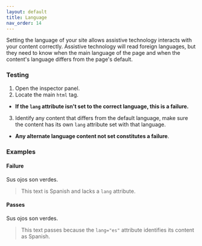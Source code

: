 ```yaml
---
layout: default
title: Language
nav_order: 14
---
```

Setting the language of your site allows assistive technology interacts with your content correctly. Assistive technology will read foreign languages, but they need to know when the main language of the page and when the content's language differs from the page's default.

### Testing

1. Open the inspector panel.
2. Locate the main ```html``` tag.
  * __If the ```lang``` attribute isn't set to the correct language, this is a failure.__
3. Identify any content that differs from the default language, make sure the content has its own ```lang``` attribute set with that language.
  * __Any alternate language content not set constitutes a failure__.

### Examples

#### Failure

Sus ojos son verdes.

> This text is Spanish and lacks a ```lang``` attribute.

#### Passes

<p lang="es">Sus ojos son verdes.</p>

> This text passes because the ```lang="es"``` attribute identifies its content as Spanish.
